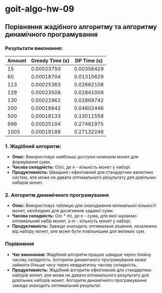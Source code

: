 # goit-algo-hw-09

## Порівняння жадібного алгоритму та алгоритму динамічного програмування

### Результати виконання:

| Amount | Greedy Time (s) | DP Time (s) |
| ------ | --------------- | ----------- |
| 15     | 0.00023750      | 0.00356429  |
| 60     | 0.00018704      | 0.01310629  | 
| 113    | 0.00025363      | 0.02662108  |
| 129    | 0.00023508      | 0.02841008  |
| 130    | 0.00021962      | 0.02869742  |
| 200    | 0.00016642      | 0.04602446  |
| 500    | 0.00018133      | 0.13011558  |
| 999    | 0.00025104      | 0.27481975  |
| 1005   | 0.00019188      | 0.27132246  |

### 1. Жадібний алгоритм:

- **Опис:** Використовує найбільші доступні номінали монет для формування суми.
- **Часова складність:** O(n), де n - кількість монет у наборі.
- **Продуктивність:** Швидкий і ефективний для стандартних валютних систем, але
  може не давати оптимального результату для довільних наборів монет.

### 2. Алгоритм динамічного програмування

- **Опис:** Використовує таблицю для знаходження мінімальної кількості монет,
  необхідних для досягнення заданої суми.
- **Часова складність:** O(n \* m), де n - сума, для якої шукаємо оптимальний
  набір монет, а m - кількість монет у наборі.
- **Продуктивність:** Завжди знаходить оптимальне рішення, незалежно від набору
  монет, але може бути повільнішим для великих сум.

### Порівняння

- **Час виконання:** Жадібний алгоритм працює швидше через лінійну часову
  складність. Алгоритм динамічного програмування може займати більше часу через
  квадратичну часову складність.
- **Продуктивність:** Жадібний алгоритм ефективний для стандартних наборів
  монет, але може не давати оптимального результату для довільних наборів монет.
  Алгоритм динамічного програмування завжди знаходить оптимальний результат.
